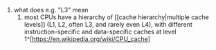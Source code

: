 1. what does e.g. "L3" mean
	1. most CPUs have a hierarchy of [[cache hierarchy|multiple cache levels]] (L1, L2, often L3, and rarely even L4), with different instruction-specific and data-specific caches at level 1^[https://en.wikipedia.org/wiki/CPU_cache]